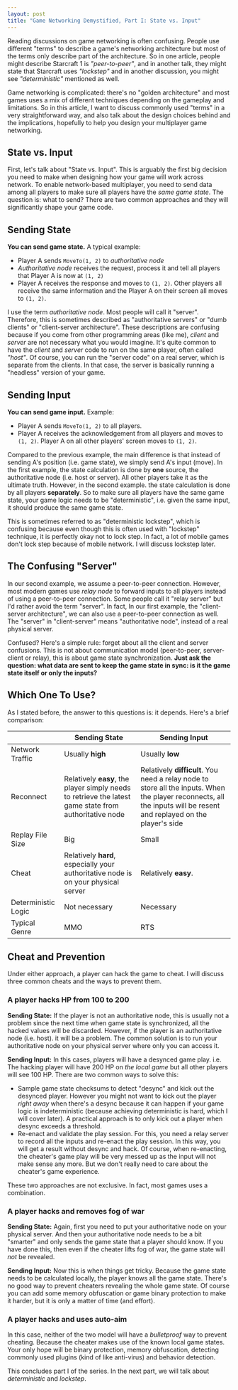 ```yaml
---
layout: post
title: "Game Networking Demystified, Part I: State vs. Input"
---
```


Reading discussions on game networking is often confusing. People use different "terms" to describe a game's networking architecture but most of the terms only describe part of the architecture. So in one article, people might describe Starcraft 1 is *"peer-to-peer"*, and in another talk, they might state that Starcraft uses *"lockstep"* and in another discussion, you might see *"deterministic"* mentioned as well.

Game networking is complicated: there's no "golden architecture" and most games uses a mix of different techniques depending on the gameplay and limitations. So in this article, I want to discuss commonly used "terms" in a very straightforward way, and also talk about the design choices behind and the implications, hopefully to help you design your multiplayer game networking.

## State vs. Input

First, let's talk about "State vs. Input". This is arguably the first big decision you need to make when designing how your game will work across network. To enable network-based multiplayer, you need to send data among all players to make sure all players have the *same game state*. The question is: what to send? There are two common approaches and they will significantly shape your game code.

## Sending State

**You can send game state.** A typical example:

- Player A sends  `MoveTo(1, 2)` to *authoritative node*
- *Authoritative node* receives the request, process it and tell all players that Player A is now at `(1, 2)`
- Player A receives the response and moves to `(1, 2)`. Other players all receive the same information and the Player A on their screen all moves to `(1, 2)`.

I use the term *authoritative node*. Most people will call it "server". Therefore, this is sometimes described as "authoritative servers" or "dumb clients" or "client-server architecture". These descriptions are confusing because if you come from other programming areas (like me), *client* and *server* are not necessary what you would imagine. It's quite common to have the *client* and *server* code to run on the same player, often called *"host"*. Of course, you can run the "server code" on a real server, which is separate from the clients. In that case, the server is basically running a "headless" version of your game.

## Sending Input

**You can send game input.** Example:

- Player A sends `MoveTo(1, 2)` to all players.
- Player A receives the acknowledgement from all players and moves to `(1, 2)`. Player A on all other players' screen moves to `(1, 2)`.

Compared to the previous example, the main difference is that instead of sending A's position (i.e. game state), we simply send A's input (move). In the first example, the state calculation is done by **one** source, the authoritative node (i.e. host or server). All other players take it as the ultimate truth. However, in the second example. the state calculation is done by all players **separately**. So to make sure all players have the same game state, your game logic needs to be "deterministic", i.e. given the same input, it should produce the same game state.

This is sometimes referred to as "deterministic lockstep", which is confusing because even though this is often used with "lockstep" technique, it is perfectly okay not to lock step. In fact, a lot of mobile games don't lock step because of mobile network. I will discuss lockstep later.

## The Confusing "Server"

In our second example, we assume a peer-to-peer connection. However, most modern games use *relay node* to forward inputs to all players instead of using a peer-to-peer connection. Some people call it "relay server" but I'd rather avoid the term "server". In fact, In our first example, the "client-server architecture", we can also use a peer-to-peer connection as well. The "server" in "client-server" means "authoritative node", instead of a real physical server.

Confused? Here's a simple rule: forget about all the client and server confusions. This is not about communication model (peer-to-peer, server-client or relay), this is about game state synchronization. **Just ask the question: what data are sent to keep the game state in sync: is it the game state itself or only the inputs?**

## Which One To Use?

As I stated before, the answer to this questions is: it depends. Here's a brief comparison:

|                     | Sending State                                                | Sending Input                                                |
| ------------------- | ------------------------------------------------------------ | ------------------------------------------------------------ |
| Network Traffic     | Usually **high**                                             | Usually **low**                                              |
| Reconnect           | Relatively **easy**, the player simply needs to retrieve the latest game state from authoritative node | Relatively **difficult**. You need a relay node to store all the inputs. When the player reconnects, all the inputs will be resent and replayed on the player's side |
| Replay File Size    | Big                                                          | Small                                                        |
| Cheat               | Relatively **hard**, especially your authoritative node is on your physical server | Relatively **easy**.                                         |
| Deterministic Logic | Not necessary                                                | Necessary                                                    |
| Typical Genre       | MMO                                                          | RTS                                                          |

## Cheat and Prevention

Under either approach, a player can hack the game to cheat. I will discuss three common cheats and the ways to prevent them.

### A player hacks HP from 100 to 200

**Sending State:** If the player is not an authoritative node, this is usually not a problem since the next time when game state is synchronized, all the hacked values will be discarded. However, if the player is an authoritative node (i.e. host). it will be a problem. The common solution is to run your authoritative node on your physical server where only you can access it.

**Sending Input:** In this cases, players will have a desynced game play. i.e. The hacking player will have 200 HP on *the local game* but all other players will see 100 HP. There are two common ways to solve this:

- Sample game state checksums to detect "desync" and kick out the desynced player. However you might not want to kick out the player *right away* when there's a desync because it can happen if your game logic is indeterministic (because achieving deterministic is hard, which I will cover later). A practical approach is to only kick out a player when desync exceeds a threshold.
- Re-enact and validate the play session. For this, you need a relay server to record all the inputs and re-enact the play session. In this way, you will get a result without desync and hack. Of course, when re-enacting, the cheater's game play will be very messed up as the input will not make sense any more. But we don't really need to care about the cheater's game experience.

These two approaches are not exclusive. In fact, most games uses a combination.

### A player hacks and removes fog of war

**Sending State:** Again, first you need to put your authoritative node on your physical server. And then your authoritative node needs to be a bit "smarter" and only sends the game state that a player should know. If you have done this, then even if the cheater lifts fog of war, the game state will *not* be revealed.

**Sending Input:** Now this is when things get tricky. Because the game state needs to be calculated locally, the player knows all the game state. There's no good way to prevent cheaters revealing the whole game state. Of course you can add some memory obfuscation or game binary protection to make it harder, but it is only a matter of time (and effort).

### A player hacks and uses auto-aim

In this case, neither of the two model will have a *bulletproof* way to prevent cheating. Because the cheater makes use of the known local game states. Your only hope will be binary protection, memory obfuscation, detecting commonly used plugins (kind of like anti-virus) and behavior detection.

This concludes part I of the series. In the next part, we will talk about *deterministic* and *lockstep*.